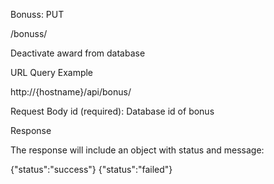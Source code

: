 Bonuss: PUT

/bonuss/

Deactivate award from database

URL Query Example

http://{hostname}/api/bonus/

Request Body
id (required): Database id of bonus

Response

The response will include an object with status and message:

{"status":"success"}
{"status":"failed"}
